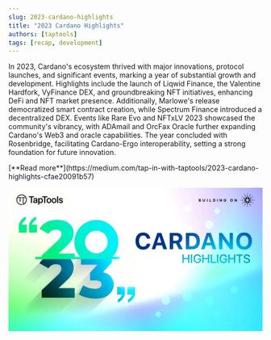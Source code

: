 ```yaml
---
slug: 2023-cardano-highlights
title: "2023 Cardano Highlights"
authors: [taptools]
tags: [recap, development]
---
```


In 2023, Cardano's ecosystem thrived with major innovations, protocol launches, and significant events, marking a year of substantial growth and development. Highlights include the launch of Liqwid Finance, the Valentine Hardfork, VyFinance DEX, and groundbreaking NFT initiatives, enhancing DeFi and NFT market presence. Additionally, Marlowe's release democratized smart contract creation, while Spectrum Finance introduced a decentralized DEX. Events like Rare Evo and NFTxLV 2023 showcased the community's vibrancy, with ADAmail and OrcFax Oracle further expanding Cardano's Web3 and oracle capabilities. The year concluded with Rosenbridge, facilitating Cardano-Ergo interoperability, setting a strong foundation for future innovation. 

<div style={{ textAlign: 'right' }}>
[**Read more**](https://medium.com/tap-in-with-taptools/2023-cardano-highlights-cfae20091b57)
</div>

![2023 Cardano Highlights](./banner.webp)